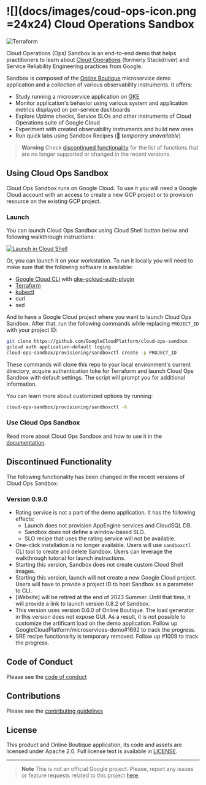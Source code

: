 # ![](docs/images/coud-ops-icon.png =24x24) Cloud Operations Sandbox

![Terraform][tf_badge]

Cloud Operations (Ops) Sandbox is an end-to-end demo that helps practitioners to
learn about [Cloud Operations][cloud-ops] (formerly Stackdriver) and Service
Reliability Engineering practices from Google.

Sandbox is composed of the [Online Boutique][ob] microservice demo application
and a collection of various observability instruments. It offers:

* Study running a microservice application on [GKE]
* Monitor application's behavior using various system and application metrics
displayed on per-service dashboards
* Explore Uptime checks, Service SLOs and other instruments of Cloud Operations
suite of Google Cloud
* Experiment with created observability instruments and build new ones
* Run quick labs using Sandbox Recipes (🚧 _temporary unavailable_)

> **Warning**
> Check [discontinued functionality](#discontinued-functionality) for the list
> of functions that are no longer supported or changed in the recent versions.

## Using Cloud Ops Sandbox

Cloud Ops Sandbox runs on Google Cloud.
To use it you will need a Google Cloud account with an access to create a new
GCP project or to provision resource on the existing GCP project.

### Launch

You can launch Cloud Ops Sandbox using Cloud Shell button below and following
walkthrough instructions:

[![Launch in Cloud Shell](https://gstatic.com/cloudssh/images/open-btn.svg)][1]

Or, you can launch it on your workstation. To run it locally you will need to
make sure that the following software is available:

* [Google Cloud CLI][cli] with [gke-gcloud-auth-plugin]
* [Terraform]
* [kubectl]
* curl
* sed

And to have a Google Cloud project where you want to launch Cloud Ops Sandbox.
After that, run the following commands while replacing `PROJECT_ID` with your
project ID:

```bash
git clone https://github.com/GoogleCloudPlatform/cloud-ops-sandbox
gcloud auth application-default loging
cloud-ops-sandbox/provisioning/sandboxctl create -p PROJECT_ID
```

These commands will clone this repo to your local environment's current directory,
acquire authentication toke for Terraform and launch Cloud Ops Sandbox with default
settings. The script will prompt you for additional information.

You can learn more about customized options by running:

```bash
cloud-ops-sandbox/provisioning/sandboxctl -h
```

### Use Cloud Ops Sandbox

Read more about Cloud Ops Sandbox and how to use it in the [documentation](docs/README.md).

## Discontinued Functionality

The following functionality has been changed in the recent versions of Cloud
Ops Sandbox:

### Version 0.9.0

* Rating service is not a part of the demo application. It has the following effects:
  * Launch does not provision AppEngine services and CloudSQL DB.
  * Sandbox does not define a window-based SLO.
  * SLO recipe that uses the rating service will not be available.
* One-click installation is no longer available. Users will use `sandboxctl` CLI tool
to create and delete Sandbox. Users can leverage the walkthrough tutorial for launch
instructions.
* Starting this version, Sandbox does not create custom Cloud Shell images.
* Starting this version, launch will not create a new Google Cloud project. Users will
have to provide a project ID to host Sandbox as a parameter to CLI.
* [Website] will be retired at the end of 2023 Summer. Until that time, it will provide
a link to launch version 0.8.2 of Sandbox.
* This version uses version 0.6.0 of Online Boutique. The load generator in this version
does not expose GUI. As a result, it is not possible to customize the artificant load on
the demo application. Follow up GoogleCloudPlatform/microservices-demo#1692 to track the progress.
* SRE recipe functionality is temporary removed. Follow up #1009 to track
the progress.

## Code of Conduct

Please see the [code of conduct](CODE_OF_CONDUCT.md)

## Contributions

Please see the [contributing guidelines](CONTRIBUTING.md)

## License

This product and Online Boutique application, its code and assets are licensed
under Apache 2.0. Full license text is available in [LICENSE](LICENSE).

---

> **Note**
> This is not an official Google project. Please, report any issues or feature requests related to this project [here].

[1]: https://console.cloud.google.com/?cloudshell_git_repo=https%3A%2F%2Fgithub.com%2Fgooglecloudplatform%2Fcloud-ops-sandbox&cloudshell_tutorial=docs/walkthrough.md
[tf_badge]: https://github.com/GoogleCloudPlatform/cloud-ops-sandbox/workflows/Terraform/badge.svg
[cloud-ops]: (https://cloud.google.com/products/operations)
[ob]: https://github.com/GoogleCloudPlatform/microservices-demo
[gke]: https://cloud.google.com/kubernetes-engine
[cli]: https://cloud.google.com/sdk/gcloud#download_and_install_the
[gke-gcloud-auth-plugin]: https://cloud.google.com/blog/products/containers-kubernetes/kubectl-auth-changes-in-gke
[terraform]: https://developer.hashicorp.com/terraform/tutorials/aws-get-started/install-cli
[kubectl]: https://kubernetes.io/docs/tasks/tools/#kubectl
[here]: https://github.com/GoogleCloudPlatform/cloud-ops-sandbox/issues/new/choose
